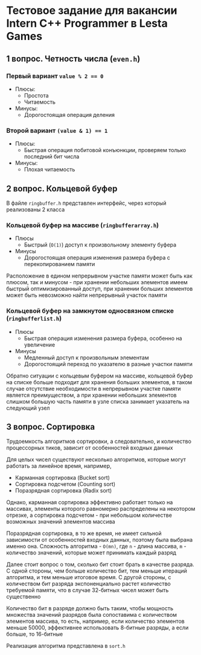 # Тестовое задание для вакансии Intern C++ Programmer в Lesta Games
## 1 вопрос. Четность числа (```even.h```)
### Первый вариант ```value % 2 == 0```
* Плюсы:
  + Простота
  + Читаемость
* Минусы:
  + Дорогостоящая операция деления
### Второй вариант ```(value & 1) == 1```
* Плюсы:
  + Быстрая операция побитовой конъюнкции, проверяем только последний бит числа
* Минусы:
  + Плохая читаемость
## 2 вопрос. Кольцевой буфер
В файле ```ringbuffer.h``` представлен интерфейс, через который реализованы 2 класса
### Кольцевой буфер на массиве (```ringbufferarray.h```)
* Плюсы
  + Быстрый (```O(1)```) доступ к произвольному элементу буфера
* Минусы
  + Дорогостоящая операция изменения размера буфера с перекопированием памяти

Расположение в едином непрерывном участке памяти может быть как плюсом, так и минусом - при хранении небольших элементов имеем быстрый оптимизированный доступ, при хранении больших элементов может быть невозможно найти непрерывный участок памяти
### Кольцевой буфер на замкнутом односвязном списке (```ringbufferlist.h```)
* Плюсы
  + Быстрая операция изменения размера буфера, особенно на увеличение
* Минусы
  + Медленный доступ к произвольным элементам
  + Дорогостоящий переход по указателю в разные участки памяти

Обратно ситуации с кольцевым буфером на массиве, кольцевой буфер на списке больше подходит для хранения больших элементов, в таком случае отсутствие необходимости в непрерывном участке памяти является преимуществом, а при хранении небольших элементов слишком большую часть памяти в узле списка занимает указатель на следующий узел
## 3 вопрос. Сортировка
Трудоемкость алгоритмов сортировки, а следовательно, и количество процессорных тиков, зависит от особенностей входных данных

Для целых чисел существуют несколько алгоритмов, которые могут работать за линейное время, например,
* Карманная сортировка (Bucket sort)
* Сортировка подсчетом (Counting sort)
* Поразрядная сортировка (Radix sort)

Однако, карманная сортировка эффективно работает только на массивах, элементы которого равномерно распределены на некотором отрезке, а сортировка подсчетом - при небольшом количестве возможных значений элементов массива

Поразрядная сортировка, в то же время, не имеет сильной зависимости от особенностей входных данных, поэтому была выбрана именно она. Сложность алгоритма - ```O(mn)```, где ```n``` - длина массива, ```m``` - количество значений, которые может принимать каждый разряд

Далее стоит вопрос о том, сколько бит стоит брать в качестве разряда. С одной стороны, чем больше количество бит, тем меньше итераций алгоритма, и тем меньше итоговое время. С другой стороны, с количеством бит разряда экспоненциально растет количество требуемой памяти, что в случае 32-битных чисел может быть существенно

Количество бит в разряде должно быть таким, чтобы мощность множества значений разрядов была сопоставима с количеством элементов массива, то есть, например, если количество элементов меньше 50000, эффективнее использовать 8-битные разряды, а если больше, то 16-битные

Реализация алгоритма представлена в ```sort.h```
